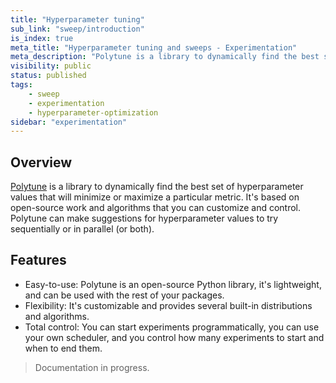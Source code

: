 ```yaml
---
title: "Hyperparameter tuning"
sub_link: "sweep/introduction"
is_index: true
meta_title: "Hyperparameter tuning and sweeps - Experimentation"
meta_description: "Polytune is a library to dynamically find the best set of hyperparameter values that will minimize or maximize a particular metric."
visibility: public
status: published
tags:
    - sweep
    - experimentation
    - hyperparameter-optimization
sidebar: "experimentation"
---
```


## Overview

[Polytune](https://github.com/polyaxon/polyaxon/tree/master/core/polyaxon/polytune) 
is a library to dynamically find the best set of hyperparameter values that will minimize or maximize a particular metric.
It's based on open-source work and algorithms that you can customize and control. 
Polytune can make suggestions for hyperparameter values to try sequentially or in parallel (or both).


## Features
 
 * Easy-to-use: Polytune is an open-source Python library, it's lightweight, and can be used with the rest of your packages. 
 * Flexibility: It's customizable and provides several built-in distributions and algorithms. 
 * Total control: You can start experiments programmatically, you can use your own scheduler, and you control how many experiments to start and when to end them. 


> Documentation in progress.

